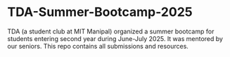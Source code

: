# TDA-Summer-Bootcamp-2025
TDA (a student club at MIT Manipal) organized a summer bootcamp for students entering second year during June-July 2025. It was mentored by our seniors. This repo contains all submissions and resources.
